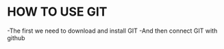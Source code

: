 # HOW TO USE GIT
-The first we need to download and install GIT
-And then connect GIT with github
 
